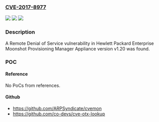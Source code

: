 ### [CVE-2017-8977](https://cve.mitre.org/cgi-bin/cvename.cgi?name=CVE-2017-8977)
![](https://img.shields.io/static/v1?label=Product&message=Moonshot%20Provisioning%20Manager%20Appliance&color=blue)
![](https://img.shields.io/static/v1?label=Version&message=v1.20%20&color=brightgreen)
![](https://img.shields.io/static/v1?label=Vulnerability&message=Remote%20Denial%20of%20Service&color=brightgreen)

### Description

A Remote Denial of Service vulnerability in Hewlett Packard Enterprise Moonshot Provisioning Manager Appliance version v1.20 was found.

### POC

#### Reference
No PoCs from references.

#### Github
- https://github.com/ARPSyndicate/cvemon
- https://github.com/co-devs/cve-otx-lookup

